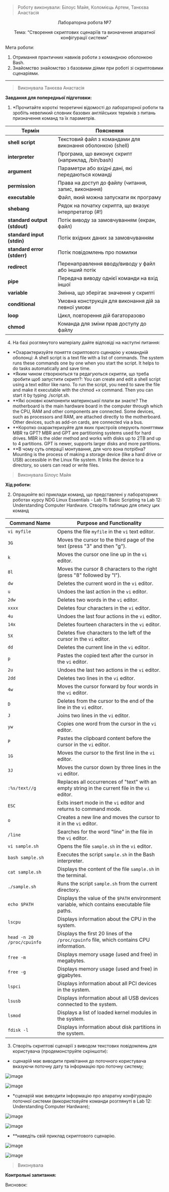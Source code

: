 > Роботу виконували: Білоус Майя, Коломієць Артем, Танєєва Анастасія
<p align="center"> 
Лабораторна робота №7
</p>

<p align="center"> 
Тема: “Створення скриптових сценаріїв та визначення апаратної конфігурації системи”
</p>

Мета роботи: 

1. Отримання практичних навиків роботи з командною оболонкою Bash.
2. Знайомство знайомство з базовими діями при роботі зі скриптовими сценаріями.




---

> Виконувала Танєєва Анастасія

__Завдання для попередньої підготовки:__

1. *Прочитайте короткі теоретичні відомості до лабораторної роботи та зробіть невеликий словник базових англійських термінів з питань призначення команд та їх параметрів.

| **Термін**                | **Пояснення**                                                        |
|---------------------------|----------------------------------------------------------------------|
| **shell script**           | Текстовий файл з командами для виконання оболонкою (shell)           |
| **interpreter**            | Програма, що виконує скрипт (наприклад, /bin/bash)                   |
| **argument**               | Параметри або вхідні дані, які передаються команді                    |
| **permission**             | Права на доступ до файлу (читання, запис, виконання)                 |
| **executable**             | Файл, який можна запускати як програму                               |
| **shebang**                | Рядок на початку скрипта, що вказує інтерпретатор (#!)               |
| **standard output (stdout)** | Потік виводу за замовчуванням (екран, файл)                        |
| **standard input (stdin)** | Потік вхідних даних за замовчуванням                                 |
| **standard error (stderr)**| Потік повідомлень про помилки                                        |
| **redirect**               | Перенаправлення вводу/виводу у файл або інший потік                  |
| **pipe**                   | Передача виводу однієї команди на вхід іншої                         |
| **variable**               | Змінна, що зберігає значення у скрипті                              |
| **conditional**            | Умовна конструкція для виконання дій за певної умови                 |
| **loop**                   | Цикл, повторення дій багаторазово                                   |
| **chmod**                  | Команда для зміни прав доступу до файлу                             |

4. На базі розглянутого матеріалу дайте відповіді на наступні питання:
- *Охарактеризуйте поняття скриптового сценарію у командній оболонці:
A shell script is a text file with a list of commands. The system runs these commands one by one when you start the script. It helps to do tasks automatically and save time.
- *Яким чином створюються та редагуються скрипти, що треба зробити щоб запустити скрипт?:
You can create and edit a shell script using a text editor like nano. To run the script, you need to save the file and make it executable with the chmod +x command. Then you can start it by typing ./script.sh.
- **Які основні компоненти материнської плати ви знаєте?
  The motherboard is the main hardware board in the computer through which the CPU, RAM and other components are connected. Some devices, such as processors and RAM, are attached directly to the motherboard. Other devices, such as add-on cards, are connected via a bus.
- **Коротко охарактеризуйте для яких пристроїв оперують поняттями MBR та GPT?
  MBR and GPT are partitioning systems used for hard drives.
MBR is the older method and works with disks up to 2TB and up to 4 partitions.
GPT is newer, supports larger disks and more partitions.
- **В чому суть операції монтування, для чого вона потрібна?
  Mounting is the process of making a storage device (like a hard drive or USB) accessible in the Linux file system. It links the device to a directory, so users can read or write files.
  
> Виконувала Білоус Майя

__Хід роботи:__

2. Опрацюйте всі приклади команд, що представлені у лабораторних роботах курсу NDG Linux Essentials - Lab 11: Basic Scripting та Lab 12: Understanding Computer Hardware. Створіть таблицю для опису цих команд

| **Command Name**                | **Purpose and Functionality**                                                                      |
|----------------------------------|---------------------------------------------------------------------------------------------------|
| `vi myfile`                      | Opens the file `myfile` in the `vi` text editor.                                                   |
| `3G`                             | Moves the cursor to the third page of the text (press "3" and then "g").                          |
| `k`                               | Moves the cursor one line up in the `vi` editor.                                                  |
| `8l`                              | Moves the cursor 8 characters to the right (press "8" followed by "l").                           |
| `dw`                              | Deletes the current word in the `vi` editor.                                                      |
| `u`                               | Undoes the last action in the `vi` editor.                                                        |
| `2dw`                             | Deletes two words in the `vi` editor.                                                             |
| `xxxx`                            | Deletes four characters in the `vi` editor.                                                       |
| `4u`                              | Undoes the last four actions in the `vi` editor.                                                  |
| `14x`                             | Deletes fourteen characters in the `vi` editor.                                                   |
| `5X`                              | Deletes five characters to the left of the cursor in the `vi` editor.                             |
| `dd`                              | Deletes the current line in the `vi` editor.                                                      |
| `p`                               | Pastes the copied text after the cursor in the `vi` editor.                                       |
| `2u`                              | Undoes the last two actions in the `vi` editor.                                                   |
| `2dd`                             | Deletes two lines in the `vi` editor.                                                             |
| `4w`                              | Moves the cursor forward by four words in the `vi` editor.                                        |
| `D`                               | Deletes from the cursor to the end of the line in the `vi` editor.                                |
| `J`                               | Joins two lines in the `vi` editor.                                                               |
| `yw`                              | Copies one word from the cursor in the `vi` editor.                                               |
| `P`                               | Pastes the clipboard content before the cursor in the `vi` editor.                                |
| `1G`                              | Moves the cursor to the first line in the `vi` editor.                                            |
| `3J`                              | Moves the cursor down by three lines in the `vi` editor.                                          |
| `:%s/text//g`                     | Replaces all occurrences of "text" with an empty string in the current file in the `vi` editor.   |
| `ESC`                             | Exits insert mode in the `vi` editor and returns to command mode.                                 |
| `o`                               | Creates a new line and moves the cursor to it in the `vi` editor.                                 |
| `/line`                           | Searches for the word "line" in the file in the `vi` editor.                                      |
| `vi sample.sh`                    | Opens the file `sample.sh` in the `vi` editor.                                                    |
| `bash sample.sh`                  | Executes the script `sample.sh` in the Bash interpreter.                                          |
| `cat sample.sh`                   | Displays the content of the file `sample.sh` in the terminal.                                     |
| `./sample.sh`                     | Runs the script `sample.sh` from the current directory.                                            |
| `echo $PATH`                      | Displays the value of the `$PATH` environment variable, which contains executable file paths.     |
| `lscpu`                           | Displays information about the CPU in the system.                                                 |
| `head -n 20 /proc/cpuinfo`        | Displays the first 20 lines of the `/proc/cpuinfo` file, which contains CPU information.          |
| `free -m`                         | Displays memory usage (used and free) in megabytes.                                               |
| `free -g`                         | Displays memory usage (used and free) in gigabytes.                                               |
| `lspci`                           | Displays information about all PCI devices in the system.                                         |
| `lsusb`                           | Displays information about all USB devices connected to the system.                               |
| `lsmod`                           | Displays a list of loaded kernel modules in the system.                                           |
| `fdisk -l`                        | Displays information about disk partitions in the system.                                         |


3. Створіть скриптові сценарії з виводом текстових повідомлень для користувача (продемонструйте скріншоти):
- сценарій має виводити привітання до поточного користувача вказуючи поточну дату та інформацію про поточну систему;

![image](https://github.com/user-attachments/assets/2a8660e2-98c8-40ad-ab18-f5d3eefd940c)

![image](https://github.com/user-attachments/assets/11eaa41c-c717-4b70-a9c4-5e6074b21e32)

- *сценарій має виводити інформацію про апаратну конфігурацію поточної системи (використовуйте команди розглянуті в Lab 12: Understanding Computer Hardware);

![image](https://github.com/user-attachments/assets/8ebfab2e-d1a8-4971-ba2f-114bf13fdf94)

![image](https://github.com/user-attachments/assets/c6084db9-7501-4318-9c2d-ebc80df11ddc)

- **наведіть свій приклад скриптового сценарію.

![image](https://github.com/user-attachments/assets/9042fbab-e32a-4cf9-9ead-bc9ae1367db6)

![image](https://github.com/user-attachments/assets/18b1543c-51d5-4435-b05d-762d30c4d8aa)

> Виконувала 

__Контрольні запитання:__

Висновок:
